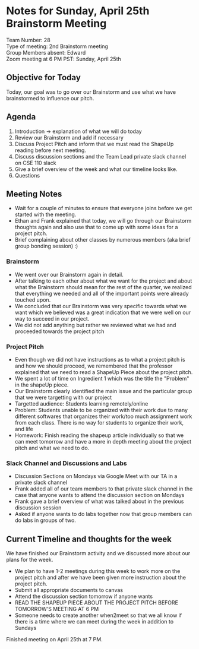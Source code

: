 # Notes for Sunday, April 25th Brainstorm Meeting
Team Number: 28  
Type of meeting: 2nd Brainstorm meeting  
Group Members absent: Edward  
Zoom meeting at 6 PM PST: Sunday, April 25th  

## Objective for Today
Today, our goal was to go over our Brainstorm and use what we have brainstormed to influence our pitch.

## Agenda
1. Introduction -> explanation of what we will do today
2. Review our Brainstorm and add if necessary
3. Discuss Project Pitch and inform that we must read the ShapeUp reading before next meeting.
4. Discuss discussion sections and the Team Lead private slack channel on CSE 110 slack
5. Give a brief overview of the week and what our timeline looks like.
6. Questions

## Meeting Notes
- Wait for a couple of minutes to ensure that everyone joins before we get started with the meeting.
- Ethan and Frank explained that today, we will go through our Brainstorm thoughts again and also use that to come up with some ideas for a project pitch.
- Brief complaining about other classes by numerous members (aka brief group bonding session) :)

### Brainstorm
- We went over our Brainstorm again in detail.
- After talking to each other about what we want for the project and about what the Brainstorm should mean for the rest of the quarter, we realized that everything we needed and all of the important points were already touched upon. 
- We concluded that our Brainstorm was very specific towards what we want which we believed was a great indication that we were well on our way to succeed in our project.
- We did not add anything but rather we reviewed what we had and proceeded towards the project pitch

### Project Pitch
- Even though we did not have instructions as to what a project pitch is and how we should proceed, we remembered that the professor explained that we need to read a ShapeUp Piece about the project pitch.
- We spent a lot of time on Ingredient 1 which was the title the "Problem" in the shapeUp piece.
- Our Brainstorm clearly identified the main issue and the particular group that we were targetting with our project
- Targetted audience: Students learning remotely/online
- Problem: Students unable to be organized with their work due to many different softwares that organizes their work/too much assignment work from each class. There is no way for students to organize their work, and life
- Homework: Finish reading the shapeup article individually so that we can meet tomorrow and have a more in depth meeting about the project pitch and what we need to do.

### Slack Channel and Discussions and Labs
- Discussion Sections on Mondays via Google Meet with our TA in a private slack channel
- Frank added all of our team members to that private slack channel in the case that anyone wants to attend the discussion section on Mondays
- Frank gave a brief overview of what was talked about in the previous discussion session
- Asked if anyone wants to do labs together now that group members can do labs in groups of two.


## Current Timeline and thoughts for the week
We have finished our Brainstorm activity and we discussed more about our plans for the week.
- We plan to have 1-2 meetings during this week to work more on the project pitch and after we have been given more instruction about the project pitch.
- Submit all appropriate documents to canvas
- Attend the discussion section tomorrow if anyone wants
- READ THE SHAPEUP PIECE ABOUT THE PROJECT PITCH BEFORE TOMORROW'S MEETING AT 6 PM
- Someone needs to create another when2meet so that we all know if there is a time where we can meet during the week in addition to Sundays

Finished meeting on April 25th at 7 PM.

